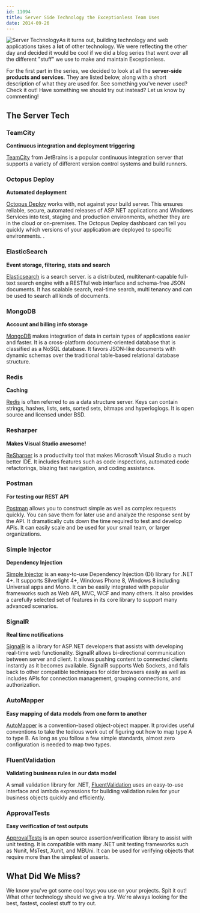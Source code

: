 ```yaml
---
id: 11094
title: Server Side Technology the Exceptionless Team Uses
date: 2014-09-26
---
```

![Server Technology](/assets/img/news/servers.jpg)As it turns out, building technology and web applications takes a **lot** of other technology. We were reflecting the other day and decided it would be cool if we did a blog series that went over all the different "stuff" we use to make and maintain Exceptionless.

For the first part in the series, we decided to look at all the **server-side products and services**. They are listed below, along with a short description of what they are used for. See something you've never used? Check it out! Have something we should try out instead? Let us know by commenting!<!--more-->

## The Server Tech

### TeamCity

**Continuous integration and deployment triggering**

<a title="Team City" href="http://www.jetbrains.com/teamcity/" target="_blank">TeamCity</a> from JetBrains is a popular continuous integration server that supports a variety of different version control systems and build runners.

### Octopus Deploy

**Automated deployment**

<a title="Octopus Deploy" href="http://octopusdeploy.com/" target="_blank">Octopus Deploy</a> works with, not against your build server. This ensures reliable, secure, automated releases of ASP.NET applications and Windows Services into test, staging and production environments, whether they are in the cloud or on-premises. The Octopus Deploy dashboard can tell you quickly which versions of your application are deployed to specific environments. .

### ElasticSearch

**Event storage, filtering, stats and search**

<a title="Elastic Search" href="http://www.elasticsearch.com/" target="_blank">Elasticsearch</a> is a search server. is a distributed, multitenant-capable full-text search engine with a RESTful web interface and schema-free JSON documents. It has scalable search, real-time search, multi tenancy and can be used to search all kinds of documents.

### MongoDB

**Account and billing info storage**

<a title="MongoDB" href="http://www.mongodb.org/" target="_blank">MongoDB</a> makes integration of data in certain types of applications easier and faster. It is a cross-platform document-oriented database that is classified as a NoSQL database. It favors JSON-like documents with dynamic schemas over the traditional table-based relational database structure.

### Redis

**Caching**

<a title="Redis" href="http://redis.io/" target="_blank">Redis</a> is often referred to as a data structure server. Keys can contain strings, hashes, lists, sets, sorted sets, bitmaps and hyperloglogs. It is open source and licensed under BSD.

### Resharper

**Makes Visual Studio awesome!**

<a href="http://www.jetbrains.com/resharper/" target="_blank">ReSharper</a> is a productivity tool that makes Microsoft Visual Studio a much better IDE. It includes features such as code inspections, automated code refactorings, blazing fast navigation, and coding assistance.

### Postman

**For testing our REST API**

<a title="Postman" href="http://www.getpostman.com/" target="_blank">Postman</a> allows you to construct simple as well as complex requests quickly. You can save them for later use and analyze the response sent by the API. It dramatically cuts down the time required to test and develop APIs. It can easily scale and be used for your small team, or larger organizations.

### Simple Injector

**Dependency Injection**

<a title="Simple Injector" href="https://simpleinjector.codeplex.com/" target="_blank">Simple Injector</a> is an easy-to-use Dependency Injection (DI) library for .NET 4+. It supports Silverlight 4+, Windows Phone 8, Windows 8 including Universal apps and Mono. It can be easily integrated with popular frameworks such as Web API, MVC, WCF and many others. It also provides a carefully selected set of features in its core library to support many advanced scenarios.

### SignalR

**Real time notifications**

<a title="SingleR" href="http://signalr.net/" target="_blank">SignalR</a> is a library for ASP.NET developers that assists with developing real-time web functionality. SignalR allows bi-directional communication between server and client. It allows pushing content to connected clients instantly as it becomes available. SignalR supports Web Sockets, and falls back to other compatible techniques for older browsers easily as well as includes APIs for connection management, grouping connections, and authorization.

### AutoMapper

**Easy mapping of data models from one form to another**

<a title="Auto Mapper" href="https://github.com/AutoMapper/AutoMapper" target="_blank">AutoMapper</a> is a convention-based object-object mapper. It provides useful conventions to take the tedious work out of figuring out how to map type A to type B. As long as you follow a few simple standards, almost zero configuration is needed to map two types.

### FluentValidation

**Validating business rules in our data model**

A small validation library for .NET, <a title="Fluent Validation" href="http://fluentvalidation.codeplex.com/" target="_blank">FluentValidation</a> uses an easy-to-use interface and lambda expressions for building validation rules for your business objects quickly and efficiently.

### ApprovalTests

**Easy verification of test outputs**

<a title="Approval Tests" href="http://approvaltests.sourceforge.net/" target="_blank">ApprovalTests</a> is an open source assertion/verification library to assist with unit testing. It is compatible with many .NET unit testing frameworks such as Nunit, MsTest, Xunit, and MBUni. It can be used for verifying objects that require more than the simplest of asserts.

## What Did We Miss?

We know you've got some cool toys you use on your projects. Spit it out! What other technology should we give a try. We're always looking for the best, fastest, coolest stuff to try out.
